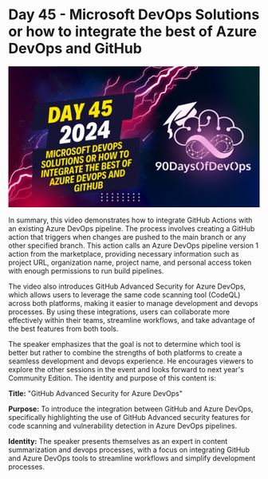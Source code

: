 # Day 45 - Microsoft DevOps Solutions or how to integrate the best of Azure DevOps and GitHub
[![Watch the video](thumbnails/day45.png)](https://www.youtube.com/watch?v=NqGUVOSRe6g)

 In summary, this video demonstrates how to integrate GitHub Actions with an existing Azure DevOps pipeline. The process involves creating a GitHub action that triggers when changes are pushed to the main branch or any other specified branch. This action calls an Azure DevOps pipeline version 1 action from the marketplace, providing necessary information such as project URL, organization name, project name, and personal access token with enough permissions to run build pipelines.

The video also introduces GitHub Advanced Security for Azure DevOps, which allows users to leverage the same code scanning tool (CodeQL) across both platforms, making it easier to manage development and devops processes. By using these integrations, users can collaborate more effectively within their teams, streamline workflows, and take advantage of the best features from both tools.

The speaker emphasizes that the goal is not to determine which tool is better but rather to combine the strengths of both platforms to create a seamless development and devops experience. He encourages viewers to explore the other sessions in the event and looks forward to next year's Community Edition.
The identity and purpose of this content is:

**Title:** "GitHub Advanced Security for Azure DevOps"

**Purpose:** To introduce the integration between GitHub and Azure DevOps, specifically highlighting the use of GitHub Advanced security features for code scanning and vulnerability detection in Azure DevOps pipelines.

**Identity:** The speaker presents themselves as an expert in content summarization and devops processes, with a focus on integrating GitHub and Azure DevOps tools to streamline workflows and simplify development processes.
